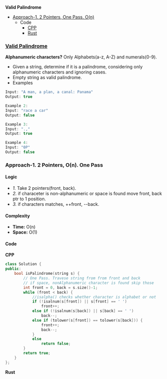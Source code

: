 **Valid Palindrome**
- [Approach-1. 2 Pointers, One Pass. O(n)](#a1)
  - Code
    - [CPP](#cpp)
    - [Rust](#r)


### [Valid Palindrome](https://leetcode.com/problems/valid-palindrome/)
**Alphanumeric characters?** Only Alphabets(a-z, A-Z) and numerals(0-9).
- Given a string, determine if it is a palindrome, considering only alphanumeric characters and ignoring cases.
- Empty string as valid palindrome.
- Examples
```c
Input: "A man, a plan, a canal: Panama"
Output: true

Example 2:
Input: "race a car"
Output: false

Example 3:
Input: ".,"
Output: true

Example 4:
Input: "0P"
Output: false
```

<a name=a1></a>
### Approach-1. 2 Pointers, O(n). One Pass
#### Logic
- _1._ Take 2 pointers(front, back).
- _2._ if characeter is non-alphanumeric or space is found move front, back ptr to 1 position.
- _3._ if characters matches, ++front, --back.
#### Complexity
- **Time:** O(n)
- **Space:** O(1)

#### Code
<a name=cpp></a>
**CPP**
```cpp
class Solution {
public:
    bool isPalindrome(string s) {
        // One Pass. Travese string from from front and back
        // if space, nonAlphanumeric character is found skip those
        int front = 0, back = s.size()-1;
        while (front < back) {
            //isalpha() checks whether character is alphabet or not
            if (!isalnum(s[front]) || s[front] == ' ')
                front++;   
            else if (!isalnum(s[back]) || s[back] == ' ')
                back--;
            else if (tolower(s[front]) == tolower(s[back])) {
                front++;
                back--;
            }
            else
                return false;
        }
        return true;
    }
};
```
<a name=r></a>
**Rust**
```rs

```
